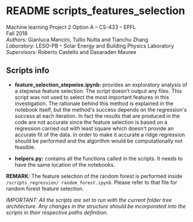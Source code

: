 #  README scripts_features_selection

Machine learning Project 2 Option A – CS-433 – EPFL<br>
Fall 2018<br>
*Authors:* Gianluca Mancini, Tullio Nutta and Tianchu Zhang<br>
*Laboratory:* LESO-PB – Solar Energy and Building Physics Laboratory<br>
*Supervisors:* Roberto Castello and Dasaraden Mauree

## Scripts info
- **feature_selection_stepwise.ipynb:** provides an exploratory analysis of a stepwise feature selection. The script doesn't output any files. This script was not used to select the most important features in this investigation. The rationale behind this method is explained in the notebook itself, but the method's success depends on the regression's success at each iteration. In fact the results that are produced in the code are not accurate since the feature selection is based on a regression carried out with least square which doesn't provide an accurate fit of the data. In order to make it accurate a ridge regression should be performed and the algorithm would be computationally not feasible.

- **helpers.py:** contains all the functions called in the scripts. It needs to have the same location of the notebooks. 

**REMARK:** The feature selection of the random forest is performed inside ``/scripts_regression/ random_forest.ipynb``. Please refer to that file for random forest feature selection.  

*IMPORTANT: All the scripts are set to run with the current folder tree architecture.  Any changes in the structure should be incorporated into the scripts in their respective paths definition.*